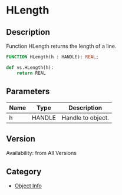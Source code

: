 # HLength

## Description
Function HLength returns the length of a line.

```pascal
FUNCTION HLength(h : HANDLE): REAL;
```

```python
def vs.HLength(h):
    return REAL
```

## Parameters
|Name|Type|Description|
|---|---|---|
|h|HANDLE|Handle to object.|

## Version
Availability: from All Versions

## Category
* [Object Info](../Categories/Object%20Info.md)
